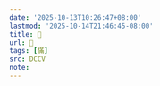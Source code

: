 ```yaml
---
date: '2025-10-13T10:26:47+08:00'
lastmod: '2025-10-14T21:46:45-08:00'
title: 􂱍
url: 􂱍
tags: [慲]
src: DCCV
note:
---
```

